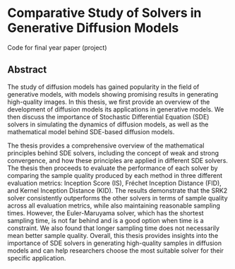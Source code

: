 # Comparative Study of Solvers in Generative Diffusion Models

Code for final year paper (project)

## Abstract 
The study of diffusion models has gained popularity in the field of generative models, with models showing promising results in generating high-quality images. In this thesis, we first provide an overview of the development of diffusion models its applications in generative models. We then discuss the importance of Stochastic Differential Equation (SDE) solvers in simulating the dynamics of diffusion models, as well as the mathematical model behind SDE-based diffusion models. 

The thesis provides a comprehensive overview of the mathematical principles behind SDE solvers, including the concept of weak and strong convergence, and how these principles are applied in different SDE solvers. The thesis then proceeds to evaluate the performance of each solver by comparing the sample quality produced by each method in three different evaluation metrics: Inception Score (IS), Fréchet Inception Distance (FID), and Kernel Inception Distance (KID). The results demonstrate that the SRK2 solver consistently outperforms the other solvers in terms of sample quality across all evaluation metrics, while also maintaining reasonable sampling times. However, the Euler-Maruyama solver, which has the shortest sampling time, is not far behind and is a good option when time is a constraint. We also found that longer sampling time does not necessarily mean better sample quality. Overall, this thesis provides insights into the importance of SDE solvers in generating high-quality samples in diffusion models and can help researchers choose the most suitable solver for their specific application.